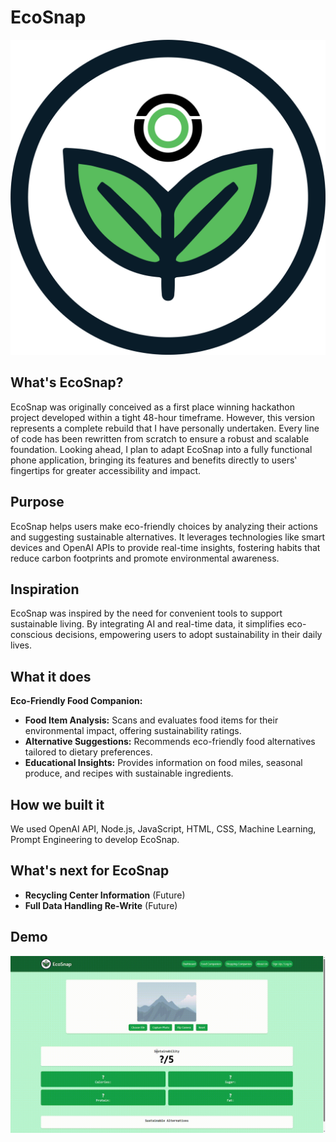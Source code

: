 # EcoSnap

![EcoSnap Logo](./public/images/EcoSnap_Circle.png)

## What's EcoSnap?

EcoSnap was originally conceived as a first place winning hackathon project developed within a tight 48-hour timeframe. However, this version represents a complete rebuild that I have personally undertaken. Every line of code has been rewritten from scratch to ensure a robust and scalable foundation. Looking ahead, I plan to adapt EcoSnap into a fully functional phone application, bringing its features and benefits directly to users' fingertips for greater accessibility and impact.
## Purpose

EcoSnap helps users make eco-friendly choices by analyzing their actions and suggesting sustainable alternatives. It leverages technologies like smart devices and OpenAI APIs to provide real-time insights, fostering habits that reduce carbon footprints and promote environmental awareness.

## Inspiration

EcoSnap was inspired by the need for convenient tools to support sustainable living. By integrating AI and real-time data, it simplifies eco-conscious decisions, empowering users to adopt sustainability in their daily lives.

## What it does

**Eco-Friendly Food Companion:**
- **Food Item Analysis:** Scans and evaluates food items for their environmental impact, offering sustainability ratings.
- **Alternative Suggestions:** Recommends eco-friendly food alternatives tailored to dietary preferences.
- **Educational Insights:** Provides information on food miles, seasonal produce, and recipes with sustainable ingredients.

## How we built it

We used OpenAI API, Node.js, JavaScript, HTML, CSS, Machine Learning, Prompt Engineering to develop EcoSnap.

## What's next for EcoSnap

- **Recycling Center Information** (Future)
- **Full Data Handling Re-Write** (Future)

## Demo

![EcoSnap Demo](./public/images/2025-04-08%2022-14-56.gif)
